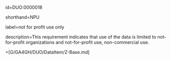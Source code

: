 id=DUO:0000018

shorthand=NPU

label=not for profit use only

description=This requirement indicates that use of the data is limited to not-for-profit organizations and not-for-profit use, non-commercial use.

=[G/GA4GH/DUO/DataItem/Z-Base.md]
